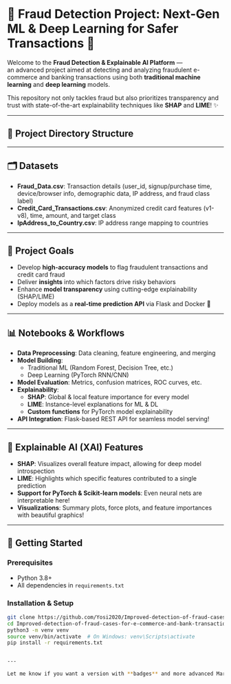 # 🚨 Fraud Detection Project: Next-Gen ML & Deep Learning for Safer Transactions 🚨

Welcome to the **Fraud Detection & Explainable AI Platform** —  
an advanced project aimed at detecting and analyzing fraudulent e-commerce and banking transactions using both **traditional machine learning** and **deep learning** models.

This repository not only tackles fraud but also prioritizes transparency and trust with state-of-the-art explainability techniques like **SHAP** and **LIME**! ✨

---

## 📁 Project Directory Structure


---

## 🗂️ Datasets

- **Fraud_Data.csv**: Transaction details (user_id, signup/purchase time, device/browser info, demographic data, IP address, and fraud class label)
- **Credit_Card_Transactions.csv**: Anonymized credit card features (v1-v8), time, amount, and target class
- **IpAddress_to_Country.csv**: IP address range mapping to countries

---

## 🎯 Project Goals

- Develop **high-accuracy models** to flag fraudulent transactions and credit card fraud
- Deliver **insights** into which factors drive risky behaviors
- Enhance **model transparency** using cutting-edge explainability (SHAP/LIME)
- Deploy models as a **real-time prediction API** via Flask and Docker 🐳

---

## 📊 Notebooks & Workflows

- **Data Preprocessing**: Data cleaning, feature engineering, and merging
- **Model Building**: 
    - Traditional ML (Random Forest, Decision Tree, etc.)
    - Deep Learning (PyTorch RNN/CNN)
- **Model Evaluation**: Metrics, confusion matrices, ROC curves, etc.
- **Explainability**: 
    - **SHAP**: Global & local feature importance for every model
    - **LIME**: Instance-level explanations for ML & DL
    - **Custom functions** for PyTorch model explainability
- **API Integration**: Flask-based REST API for seamless model serving!

---

## 🧠 Explainable AI (XAI) Features

- **SHAP**: Visualizes overall feature impact, allowing for deep model introspection  
- **LIME**: Highlights which specific features contributed to a single prediction  
- **Support for PyTorch & Scikit-learn models**: Even neural nets are interpretable here!  
- **Visualizations**: Summary plots, force plots, and feature importances with beautiful graphics!

---

## 🚀 Getting Started

### Prerequisites
- Python 3.8+
- All dependencies in `requirements.txt`

### Installation & Setup

```bash
git clone https://github.com/Yosi2020/Improved-detection-of-fraud-cases-for-e-commerce-and-bank-transactions.git
cd Improved-detection-of-fraud-cases-for-e-commerce-and-bank-transactions
python3 -m venv venv
source venv/bin/activate  # On Windows: venv\Scripts\activate
pip install -r requirements.txt


---

Let me know if you want a version with **badges** and more advanced Markdown features!
